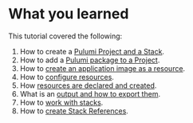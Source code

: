 # What you learned

This tutorial covered the following:

1. How to create a [Pulumi Project and a Stack](../docker_introduction_to_pulumi/lab-01/Creating_a_Pulumi_Project.md#step-2--initialize-your-project).
1. How to add a [Pulumi package to a Project](../docker_introduction_to_pulumi/lab-02/Create_Docker_Images.md#step-2---build-your-docker-image-with-pulumi).
1. How to [create an application image as a resource](../docker_introduction_to_pulumi/lab-02/Create_Docker_Images.md#step-2---build-your-docker-image-with-pulumi).
1. How to [configure resources](../docker_introduction_to_pulumi/lab-03/Configuring_and_Provisioning_Containers.md#step-1---configure-the-application).
1. How [resources are declared and created](../docker_introduction_to_pulumi/lab-03/Configuring_and_Provisioning_Containers.md#step-2---create-a-container-resource).
1. What is an [output and how to export them](../docker_introduction_to_pulumi/lab-04/Exporting_Outputs.md#step-1---export-the-values-from-my-first-app).
1. How to [work with stacks](../docker_introduction_to_pulumi/lab-04/Exporting_Outputs.md#step-3---create-a-prod-stack).
1. How to [create Stack References](../docker_introduction_to_pulumi/lab-04/Exporting_Outputs.md#step-4---stack-references).

